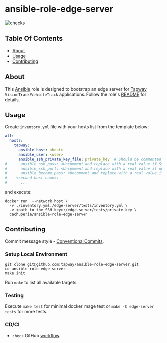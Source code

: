 # ansible-role-edge-server

![checks][checks]

## Table Of Contents

* [About](#about)
* [Usage](#usage)
* [Contributing](#contributing)

## About

This [Ansible][ans] role is designed to bootstrap an edge server for [Tapway](https://gotapway.com/solutions) `VisionTrack`/`VehicleTrack` applications. Follow the role's [README](edge-server/README.md) for details.

## Usage

Create `inventory.yml` file with your hosts list from the template below:

```yaml
all:
  hosts:
    tapway:
      ansible_host: <host>
      ansible_user: <user>
      ansible_ssh_private_key_file: private_key  # Should be commented if ansible_ssh_pass uncommented
#      ansible_ssh_pass: <Uncomment and replace with a real value if SSH connection use password instead of the key>
#      ansible_ssh_port: <Uncomment and replace with a real value if not default(22)>
#      ansible_become_pass: <Uncomment and replace with a real value if the user needs a password to be a sudoer>
#    <second host name>:
#      ...
```
and execute:
```shell
docker run  --network host \
  -v ./inventory.yml:/edge-server/tests/inventory.yml \
  -v <path to the SSH key>:/edge-server/tests/private_key \
  cachuperia/ansible-role-edge-server
```

## Contributing

Commit message style - [Conventional Commits][cc].

### Setup Local Environment

```shell
git clone git@github.com:tapway/ansible-role-edge-server.git
cd ansible-role-edge-server
make init
```

Run `make` to list all available targets.

### Testing

Execute `make test` for minimal docker image test or `make -C edge-server tests` for more tests.

### CD/CI

- `check` GitHub [workflow][wch].


[ans]: https://docs.ansible.com/
[cc]: https://www.conventionalcommits.org/en/v1.0.0/
[pk]: https://pre-commit.com/#install

[wch]: .github/workflows/checks.yml
[wr]: .github/workflows/release.yml

[checks]: https://github.com/tapway/ansible-role-edge-server/actions/workflows/checks.yml/badge.svg
